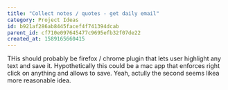 ```yaml
---
title: "Collect notes / quotes - get daily email"
category: Project Ideas
id: b921af286ab8445facef4f741394dcab
parent_id: cf710e097645477c9695efb32f07de22
created_at: 1589165660415
---
```


THis should probably be firefox / chrome plugin that lets user highlight any text and save it. Hypothetically this could be a mac app that enforces right click on anything and allows to save. Yeah, actully the second seems likea more reasonable idea.

    